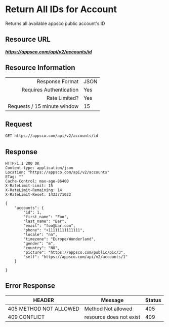 # Return All IDs for Account

Returns all available appsco public account's ID

## Resource URL

___https://appsco.com/api/v2/accounts/id___

## Resource Information

|                               |               |
|------------------------------:|---------------|
|Response Format                |JSON           |
|Requires Authentication        |Yes            |
|Rate Limited?                  |Yes            |
|Requests / 15 minute window    |15             |


## Request

```.bash
GET https://appsco.com/api/v2/accounts/id
```

## Response

```.http
HTTP/1.1 200 OK
Content-type: application/json
Location: "https://appsco.com/api/v2/accounts"
ETag: ""
Cache-Control: max-age-86400
X-RateLimit-Limit: 15
X-RateLimit-Remaining: 14
X-RateLimit-Reset: 1433771022

{
    "accounts": {
        "id": 1,
        "first_name": "Foo",
        "last_name": "Bar",
        "email": "foo@bar.com",
        "phone": "+11111111111111",
        "locale": "nn",
        "timezone": "Europe/Wonderland",
        "gender": "m",
        "country": "NO",
        "picture": "https://appsco.com/public/pic/3",
        "self": "https://appsco.com/api/v2/accounts/1"
    }

}

```
## Error Response

|HEADER                         |Message                        |Status         |
|-------------------------------|-------------------------------|---------------|
|405 METHOD NOT ALLOWED         |Method Not allowed             |405            |
|409 CONFLICT                   |resource does not exist        |409            |